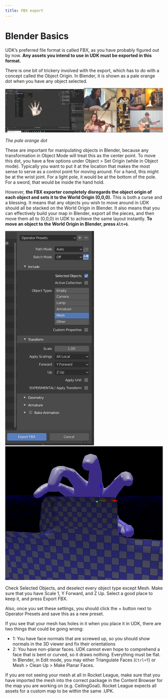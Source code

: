 ```yaml
---
title: FBX export
---
```

# Blender Basics

UDK’s preferred file format is called FBX, as you have probably figured out by now. **Any assets you intend to use in UDK must be exported in this format.**

There is one bit of trickery involved with the export, which has to do with a concept called the Object Origin. In Blender, it is shown as a pale orange dot when you have any object selected.

![alt text](../.vuepress/public/images/image141.png)

*The pale orange dot*

These are important for manipulating objects in Blender, because any transformation in Object Mode will treat this as the center point. To move this dot, you have a few options under Object > Set Origin (while in Object mode). Typically you want to put it at the location that makes the most sense to serve as a control point for moving around. For a hand, this might be at the wrist joint. For a light pole, it would be at the bottom of the pole. For a sword, that would be inside the hand hold.

However, **the FBX exporter completely disregards the object origin of each object and sets it to the World Origin (0,0,0).** This is both a curse and a blessing. It means that any objects you wish to move around in UDK should all be stacked on the World Origin in Blender. It also means that you can effectively build your map in Blender, export all the pieces, and then move them all to (0,0,0) in UDK to achieve the same layout instantly. **To move an object to the World Origin in Blender, press `Alt+G`**.

![alt text](../.vuepress/public/images/image191.png)
![alt text](../.vuepress/public/images/image69.png)

Check Selected Objects, and deselect every object type except Mesh. Make sure that you have Scale 1, Y Forward, and Z Up. Select a good place to keep it, and press Export FBX.

Also, once you set these settings, you should click the + button next to Operator Presets and save this as a new preset.

If you see that your mesh has holes in it when you place it in UDK, there are two things that could be going wrong:

- 1: You have face normals that are screwed up, so you should show normals in the 3D viewer and fix their orientations
- 2: You have non-planar faces. UDK cannot even hope to comprehend a face that is bent or curved, so it draws nothing. Everything must be flat. In Blender, in Edit mode, you may either Triangulate Faces (`Ctrl+T`) or Mesh > Clean Up > Make Planar Faces.

If you are not seeing your mesh at all in Rocket League, make sure that you have imported the mesh into the correct package in the Content Browser for the map you are working on (e.g. CeilingGoal). Rocket League expects all assets for a custom map to be within the same .UPK.